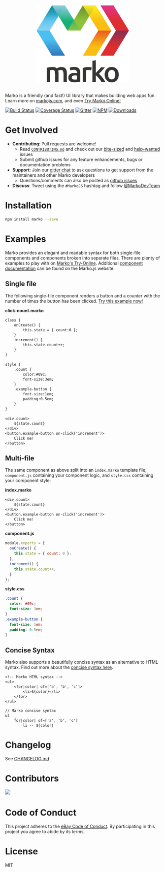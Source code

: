 <p align="center">
    <a href="https://markojs.com/"><img src="https://raw.githubusercontent.com/marko-js/branding/master/marko-logo-medium-cropped.png" alt="Marko logo" width="300" /></a><br /><br />
</p>

Marko is a friendly (and fast!) UI library that makes building web apps fun.
Learn more on [markojs.com](https://markojs.com/), and even [Try Marko Online!](https://markojs.com/try-online/)

[![Build Status](https://travis-ci.org/marko-js/marko.svg?branch=master)](https://travis-ci.org/marko-js/marko)
[![Coverage Status](https://codecov.io/gh/marko-js/marko/branch/master/graph/badge.svg)](https://codecov.io/gh/marko-js/marko)
[![Gitter](https://badges.gitter.im/Join%20Chat.svg)](https://gitter.im/marko-js/marko)
[![NPM](https://img.shields.io/npm/v/marko.svg)](https://www.npmjs.com/package/marko)
[![Downloads](https://img.shields.io/npm/dm/marko.svg)](http://npm-stat.com/charts.html?package=marko)

# Get Involved

- **Contributing**: Pull requests are welcome!
  - Read [`CONTRIBUTING.md`](.github/CONTRIBUTING.md) and check out our [bite-sized](https://github.com/marko-js/marko/issues?q=is%3Aissue+is%3Aopen+label%3Adifficulty%3Abite-sized) and [help-wanted](https://github.com/marko-js/marko/issues?q=is%3Aissue+is%3Aopen+label%3Astatus%3Ahelp-wanted) issues
  - Submit github issues for any feature enhancements, bugs or documentation problems
- **Support**: Join our [gitter chat](https://gitter.im/marko-js/marko) to ask questions to get support from the maintainers and other Marko developers
  - Questions/comments can also be posted as [github issues](https://github.com/marko-js/marko/issues)
- **Discuss**: Tweet using the `#MarkoJS` hashtag and follow [@MarkoDevTeam](https://twitter.com/MarkoDevTeam)

# Installation

```bash
npm install marko --save
```

# Examples

Marko provides an elegant and readable syntax for both single-file components
and components broken into separate files. There are plenty of examples to play
with on [Marko's Try-Online](https://markojs.com/try-online/). Additional
[component documentation](https://markojs.com/docs/class-components/) can be found on
the Marko.js website.

## Single file

The following single-file component renders a button and a counter with the
number of times the button has been clicked. [Try this example now!](https://markojs.com/try-online/?file=%2Fcomponents%2Fcomponents%2Fclick-count%2Findex.marko)

**click-count.marko**

```marko
class {
    onCreate() {
        this.state = { count:0 };
    }
    increment() {
        this.state.count++;
    }
}

style {
    .count {
        color:#09c;
        font-size:3em;
    }
    .example-button {
        font-size:1em;
        padding:0.5em;
    }
}

<div.count>
    ${state.count}
</div>
<button.example-button on-click('increment')>
    Click me!
</button>
```

## Multi-file

The same component as above split into an `index.marko` template file,
`component.js` containing your component logic, and `style.css` containing your
component style:

**index.marko**

```marko
<div.count>
    ${state.count}
</div>
<button.example-button on-click('increment')>
    Click me!
</button>
```

**component.js**

```js
module.exports = {
  onCreate() {
    this.state = { count: 0 };
  },
  increment() {
    this.state.count++;
  }
};
```

**style.css**

```css
.count {
  color: #09c;
  font-size: 3em;
}
.example-button {
  font-size: 1em;
  padding: 0.5em;
}
```

## Concise Syntax

Marko also supports a beautifully concise syntax as an alternative to HTML
syntax. Find out more about the [concise syntax here](https://markojs.com/docs/concise/).

```marko
<!-- Marko HTML syntax -->
<ul>
    <for|color| of=['a', 'b', 'c']>
        <li>${color}</li>
    </for>
</ul>
```

```marko
// Marko concise syntax
ul
    for|color| of=['a', 'b', 'c']
        li -- ${color}
```

# Changelog

See [CHANGELOG.md](CHANGELOG.md)

# Contributors

<a href="https://github.com/marko-js/marko/graphs/contributors">
    <img src="https://opencollective.com/marko-js/contributors.svg?width=890&button=false"/>
</a>

# Code of Conduct

This project adheres to the [eBay Code of Conduct](https://ebay.github.io/codeofconduct).
By participating in this project you agree to abide by its terms.

# License

MIT
